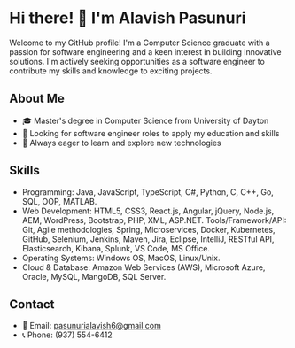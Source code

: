 # Hi there! 👋 I'm Alavish Pasunuri

Welcome to my GitHub profile! I'm a Computer Science graduate with a passion for software engineering and a keen interest in building innovative solutions. I'm actively seeking opportunities as a software engineer to contribute my skills and knowledge to exciting projects.

## About Me

- 🎓 Master's degree in Computer Science from University of Dayton
- 💼 Looking for software engineer roles to apply my education and skills
- 🌱 Always eager to learn and explore new technologies

## Skills

- Programming: Java, JavaScript, TypeScript, C#, Python, C, C++, Go, SQL, OOP, MATLAB.
- Web Development: HTML5, CSS3, React.js, Angular, jQuery, Node.js, AEM, WordPress, Bootstrap, PHP, XML, ASP.NET. Tools/Framework/API: Git, Agile methodologies, Spring, Microservices,     Docker, Kubernetes, GitHub, Selenium, Jenkins, Maven, Jira, Eclipse, IntelliJ, RESTful API, Elasticsearch, Kibana, Splunk, VS Code, MS Office.
- Operating Systems: Windows OS, MacOS, Linux/Unix.
- Cloud & Database: Amazon Web Services (AWS), Microsoft Azure, Oracle, MySQL, MangoDB, SQL Server.

<!---
## Projects

- [Project Name](link): Brief description of your project and the technologies used.
- [Project Name](link): Brief description of another project and its significance.
--->
## Contact

- 📧 Email: pasunurialavish6@gmail.com
- 📞 Phone: (937) 554-6412

